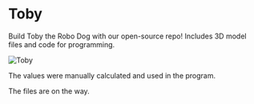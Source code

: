 # Toby
Build Toby the Robo Dog with our open-source repo! Includes 3D model files and code for programming. 

![Toby](https://i.pinimg.com/originals/70/98/9e/70989ecb0258f566b9af13e876cf7dce.gif)


The values were manually calculated and used in the program.

The files are on the way.
